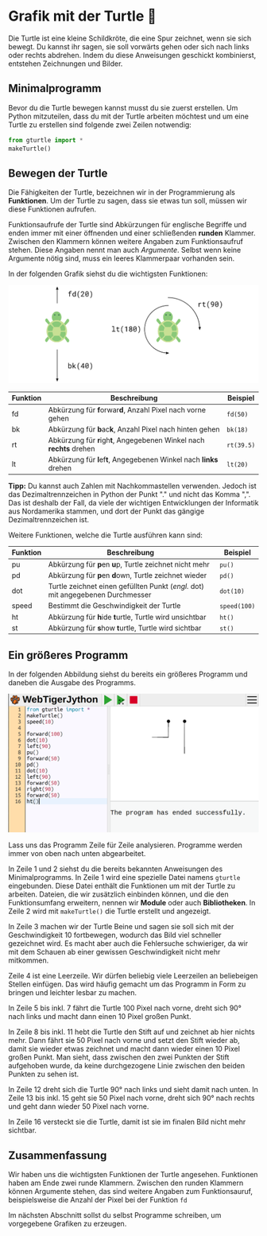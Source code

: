 # Grafik mit der Turtle 🐢

Die Turtle ist eine kleine Schildkröte, die eine Spur zeichnet, wenn sie
sich bewegt. Du kannst ihr sagen, sie soll vorwärts gehen oder sich nach
links oder rechts abdrehen. Indem du diese Anweisungen geschickt
kombinierst, entstehen Zeichnungen und Bilder.

## Minimalprogramm

Bevor du die Turtle bewegen kannst musst du sie zuerst erstellen.
Um Python mitzuteilen, dass du mit der Turtle arbeiten möchtest
und um eine Turtle zu erstellen sind folgende zwei Zeilen notwendig:

```python
from gturtle import *
makeTurtle()
```

## Bewegen der Turtle

Die Fähigkeiten der Turtle, bezeichnen wir in der Programmierung als **Funktionen**.
Um der Turtle zu sagen, dass sie etwas tun soll,
müssen wir diese Funktionen aufrufen.
 
Funktionsaufrufe der Turtle sind Abkürzungen für englische Begriffe und enden immer mit 
einer öffnenden und einer schließenden **runden** Klammer.
Zwischen den Klammern können weitere Angaben zum Funktionsaufruf stehen.
Diese Angaben nennt man auch *Argumente*.
Selbst wenn keine Argumente nötig sind, muss ein leeres Klammerpaar vorhanden sein.

In der folgenden Grafik siehst du die wichtigsten Funktionen:

![Bewegen und drehen der Turtle](./images/turtle.png)

| Funktion  | Beschreibung | Beispiel |
| ------------- | ------------- | ------------- |
| fd  | Abkürzung für **f**orwar**d**, Anzahl Pixel nach vorne gehen  | `fd(50)`  |
| bk  | Abkürzung für **b**ac**k**, Anzahl Pixel nach hinten gehen  | `bk(18)`  |
| rt  | Abkürzung für **r**igh**t**, Angegebenen Winkel nach **rechts** drehen  | `rt(39.5)`  |
| lt  | Abkürzung für **l**ef**t**, Angegebenen Winkel nach **links** drehen  | `lt(20)`  |

**Tipp:** Du kannst auch Zahlen mit Nachkommastellen verwenden.
Jedoch ist das Dezimaltrennzeichen in Python der Punkt "." und nicht das Komma ",".
Das ist deshalb der Fall, da viele der wichtigen Entwicklungen der Informatik 
aus Nordamerika stammen, und dort der Punkt das gängige Dezimaltrennzeichen ist.

Weitere Funktionen, welche die Turtle ausführen kann sind:

| Funktion  | Beschreibung | Beispiel |
| ------------- | ------------- | ------------- |
| pu  | Abkürzung für **p**en **u**p, Turtle zeichnet nicht mehr  | `pu()`  |
| pd  | Abkürzung für **p**en **d**own, Turtle zeichnet wieder  | `pd()`  |
| dot  | Turtle zeichnet einen gefüllten Punkt (*engl.* dot) mit angegebenen Durchmesser  | `dot(10)`  |
| speed  | Bestimmt die Geschwindigkeit der Turtle  | `speed(100)`  |
| ht  | Abkürzung für **h**ide **t**urtle, Turtle wird unsichtbar  | `ht()`  |
| st  | Abkürzung für **s**how **t**urtle, Turtle wird sichtbar  | `st()`  |

## Ein größeres Programm

In der folgenden Abbildung siehst du bereits ein größeres Programm
und daneben die Ausgabe des Programms.

![Code und Ausgabe](./images/codeausgabe.png)

Lass uns das Programm Zeile für Zeile analysieren.
Programme werden immer von oben nach unten abgearbeitet.

In Zeile 1 und 2 siehst du die bereits bekannten Anweisungen des Minimalprogramms.
In Zeile 1 wird eine spezielle Datei namens `gturtle` eingebunden.
Diese Datei enthält die Funktionen um mit der Turtle zu arbeiten.
Dateien, die wir zusätzlich einbinden können, und die den Funktionsumfang erweitern,
nennen wir **Module** oder auch **Bibliotheken**.
In Zeile 2 wird mit `makeTurtle()` die Turtle erstellt und angezeigt. 

In Zeile 3 machen wir der Turtle Beine und sagen sie soll sich mit der
Geschwindigkeit 10 fortbewegen, wodurch das Bild viel schneller gezeichnet wird.
Es macht aber auch die Fehlersuche schwieriger, da wir mit dem Schauen
ab einer gewissen Geschwindigkeit nicht mehr mitkommen.

Zeile 4 ist eine Leerzeile. Wir dürfen beliebig viele Leerzeilen
an beliebeigen Stellen einfügen. Das wird häufig gemacht um das
Programm in Form zu bringen und leichter lesbar zu machen.

In Zeile 5 bis inkl. 7 fährt die Turtle 100 Pixel nach vorne,
dreht sich 90° nach links und macht dann einen 10 Pixel großen Punkt.

In Zeile 8 bis inkl. 11 hebt die Turtle den Stift auf und zeichnet ab hier nichts mehr.
Dann fährt sie 50 Pixel nach vorne und setzt den Stift wieder ab, damit sie wieder
etwas zeichnet und macht dann wieder einen 10 Pixel großen Punkt.
Man sieht, dass zwischen den zwei Punkten der Stift aufgehoben wurde,
da keine durchgezogene Linie zwischen den beiden Punkten zu sehen ist.

In Zeile 12 dreht sich die Turtle 90° nach links und sieht damit nach unten.
In Zeile 13 bis inkl. 15 geht sie 50 Pixel nach vorne, dreht sich 90° nach rechts
und geht dann wieder 50 Pixel nach vorne.

In Zeile 16 versteckt sie die Turtle, damit ist sie im finalen Bild nicht mehr sichtbar.

## Zusammenfassung
Wir haben uns die wichtigsten Funktionen der Turtle angesehen.
Funktionen haben am Ende zwei runde Klammern.
Zwischen den runden Klammern können Argumente stehen,
das sind weitere Angaben zum Funktionsauruf,
beispielsweise die Anzahl der Pixel bei der Funktion `fd`

Im nächsten Abschnitt sollst du selbst Programme schreiben,
um vorgegebene Grafiken zu erzeugen.


